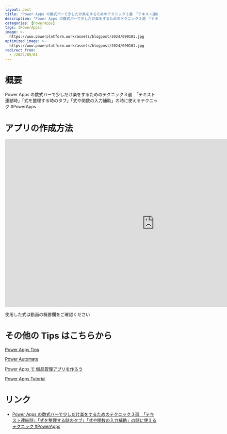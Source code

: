 ```yaml
---
layout: post
title: "Power Apps の数式バーで少しだけ楽をするためのテクニック３選　「テキスト連結時」「式を整理する時のタブ」「式や関数の入力補助」の時に使えるテクニック #PowerApps"
description: "Power Apps の数式バーで少しだけ楽をするためのテクニック３選　「テキスト連結時」「式を整理する時のタブ」「式や関数の入力補助」の時に使えるテクニック #PowerAppsを動画で分かりやすく解説"
categories: [PowerApps]
tags: [PowerApps]
image: >-
  https://www.powerplatform.work/assets/blogpost/2024/090101.jpg
optimized_image: >-
  https://www.powerplatform.work/assets/blogpost/2024/090101.jpg
redirect_from:
  - /2024/09/01
---
```



#  概要

Power Apps の数式バーで少しだけ楽をするためのテクニック３選　「テキスト連結時」「式を整理する時のタブ」「式や関数の入力補助」の時に使えるテクニック #PowerApps


# アプリの作成方法

<iframe width="983" height="553" src="https://www.youtube.com/embed/d_q_t_SfrC8" title="YouTube video player" frameborder="0" allow="accelerometer; autoplay; clipboard-write; encrypted-media; gyroscope; picture-in-picture" allowfullscreen></iframe>


使用した式は動画の概要欄をご確認ください


# その他の Tips はこちらから

[Power Apps Tips](https://www.youtube.com/watch?v=VrAQf3JQ7yM&list=PLVhFi1fb3DqakSLVMn22DDcySXh9jtzi- )


[Power Automate](https://www.youtube.com/watch?v=-YnJYT0ASEM&list=PLVhFi1fb3Dqbzic6GieqnLFgD3aTj-eHA)


[Power Apps で 備品管理アプリを作ろう](https://www.youtube.com/playlist?list=PLVhFi1fb3DqZM3HKb8Hea6XEL96990Fyn)


[Power Apps Tutorial](https://www.youtube.com/playlist?list=PLVhFi1fb3DqalxpL974VvAJvV4iWoSbe_)


# リンク


- [Power Apps の数式バーで少しだけ楽をするためのテクニック３選　「テキスト連結時」「式を整理する時のタブ」「式や関数の入力補助」の時に使えるテクニック #PowerApps](https://www.youtube.com/watch?v=d_q_t_SfrC8)

